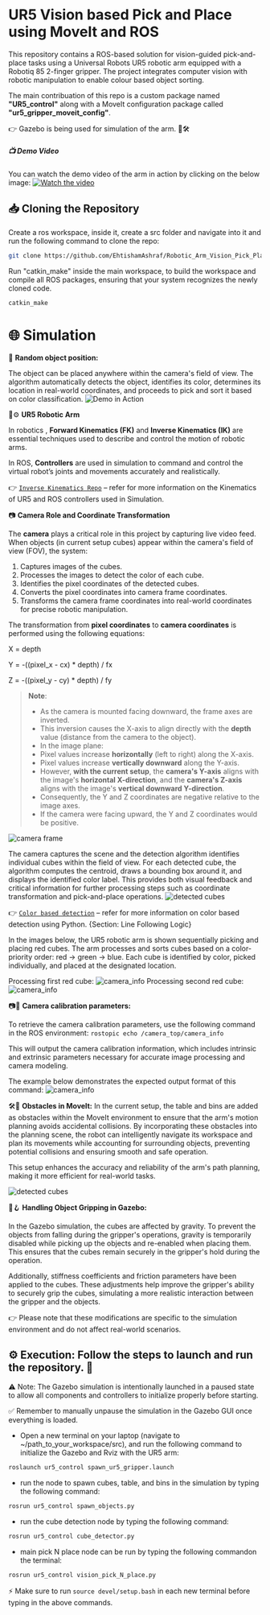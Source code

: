 # UR5 Vision based Pick and Place using MoveIt and ROS
This repository contains a ROS-based solution for vision-guided pick-and-place tasks using a Universal Robots UR5 robotic arm equipped with a Robotiq 85 2-finger gripper. The project integrates computer vision with robotic manipulation to enable colour based object sorting.

The main contribuation of this repo is a custom package named **"UR5_control"** along with a MoveIt configuration package called **"ur5_gripper_moveit_config"**. 

👉 Gazebo is being used for simulation of the arm. 🤖🛠

##### 📺 Demo Video
You can watch the demo video of the arm in action by clicking on the below image:
[![Watch the video](https://github.com/EhtishamAshraf/Robotic_Arm_Vision_Pick_Place/blob/33d23d7b45f0b756a5b1dc75e1e1707daca08657/ur5_control/Images/gazebo.png)](https://youtu.be/jUzRy0JSo-M)

## 📥 Cloning the Repository
Create a ros workspace, inside it, create a src folder and navigate into it and run the following command to clone the repo:
```bash
git clone https://github.com/EhtishamAshraf/Robotic_Arm_Vision_Pick_Place.git
```
Run "catkin_make" inside the main workspace, to build the workspace and compile all ROS packages, ensuring that your system recognizes the newly cloned code.
```bash
catkin_make 
```

# 🌐 Simulation

🎯 **Random object position:**

The object can be placed anywhere within the camera's field of view. The algorithm automatically detects the object, identifies its color, determines its location in real-world coordinates, and proceeds to pick and sort it based on color classification.
![Demo in Action](https://github.com/EhtishamAshraf/Robotic_Arm_Vision_Pick_Place/blob/2e53db006fcf785844715a155fc84e6350c14991/ur5_control/Images/Video2_Cube%20random%20Position.gif)

🤖⚙️ **UR5 Robotic Arm**

In robotics , **Forward Kinematics (FK)** and **Inverse Kinematics (IK)** are essential techniques used to describe and control the motion of robotic arms.

In ROS, **Controllers** are used in simulation to command and control the virtual robot’s joints and movements accurately and realistically.

👉 [`Inverse Kinematics Repo`](https://github.com/EhtishamAshraf/ROS_Robotic_Arm_IK.git) – refer for more information on the Kinematics of UR5 and ROS controllers used in Simulation.

📷 **Camera Role and Coordinate Transformation**

The **camera** plays a critical role in this project by capturing live video feed. When objects (in current setup cubes) appear within the camera's field of view (FOV), the system:

1. Captures images of the cubes.
2. Processes the images to detect the color of each cube.
3. Identifies the pixel coordinates of the detected cubes.
4. Converts the pixel coordinates into camera frame coordinates.
5. Transforms the camera frame coordinates into real-world coordinates for precise robotic manipulation.

The transformation from **pixel coordinates** to **camera coordinates** is performed using the following equations:

X = depth

Y = -((pixel_x - cx) * depth) / fx

Z = -((pixel_y - cy) * depth) / fy

> **Note**:  
> - As the camera is mounted facing downward, the frame axes are inverted.
> - This inversion causes the X-axis to align directly with the **depth** value (distance from the camera to the object).
> - In the image plane:
> - Pixel values increase **horizontally** (left to right) along the X-axis.
> - Pixel values increase **vertically downward** along the Y-axis.
> - However, **with the current setup**, the **camera's Y-axis** aligns with the image's **horizontal X-direction**, and the **camera's Z-axis** aligns with the image's **vertical downward Y-direction**.
> - Consequently, the Y and Z coordinates are negative relative to the image axes.  
> - If the camera were facing upward, the Y and Z coordinates would be positive.  

![camera frame](https://github.com/EhtishamAshraf/Robotic_Arm_Vision_Pick_Place/blob/2e53db006fcf785844715a155fc84e6350c14991/ur5_control/Images/camera_frame.png)

The camera captures the scene and the detection algorithm identifies individual cubes within the field of view. For each detected cube, the algorithm computes the centroid, draws a bounding box around it, and displays the identified color label. This provides both visual feedback and critical information for further processing steps such as coordinate transformation and pick-and-place operations.
![detected cubes](https://github.com/EhtishamAshraf/Robotic_Arm_Vision_Pick_Place/blob/2e53db006fcf785844715a155fc84e6350c14991/ur5_control/Images/detected_cubes.png)

👉 [`Color based detection`](https://github.com/EhtishamAshraf/Turtlebot3_line_wall_following.git) – refer for more information on color based detection using Python. {Section: Line Following Logic}

In the images below, the UR5 robotic arm is shown sequentially picking and placing red cubes. The arm processes and sorts cubes based on a color-priority order: red → green → blue. Each cube is identified by color, picked individually, and placed at the designated location.

Processing first red cube:
![camera_info](https://github.com/EhtishamAshraf/Robotic_Arm_Vision_Pick_Place/blob/2e53db006fcf785844715a155fc84e6350c14991/ur5_control/Images/camera_info.png)
Processing second red cube:
![camera_info](https://github.com/EhtishamAshraf/Robotic_Arm_Vision_Pick_Place/blob/2e53db006fcf785844715a155fc84e6350c14991/ur5_control/Images/camera_info.png)

📷🔧 **Camera calibration parameters:**

To retrieve the camera calibration parameters, use the following command in the ROS environment: `rostopic echo /camera_top/camera_info`

This will output the camera calibration information, which includes intrinsic and extrinsic parameters necessary for accurate image processing and camera modeling.

The example below demonstrates the expected output format of this command:
![camera_info](https://github.com/EhtishamAshraf/Robotic_Arm_Vision_Pick_Place/blob/2e53db006fcf785844715a155fc84e6350c14991/ur5_control/Images/camera_info.png)

🛠️🚧 **Obstacles in MoveIt:**
In the current setup, the table and bins are added as obstacles within the MoveIt environment to ensure that the arm's motion planning avoids accidental collisions. By incorporating these obstacles into the planning scene, the robot can intelligently navigate its workspace and plan its movements while accounting for surrounding objects, preventing potential collisions and ensuring smooth and safe operation.

This setup enhances the accuracy and reliability of the arm's path planning, making it more efficient for real-world tasks.

![detected cubes](https://github.com/EhtishamAshraf/Robotic_Arm_Vision_Pick_Place/blob/2e53db006fcf785844715a155fc84e6350c14991/ur5_control/Images/rviz.png)


🤖🪝 **Handling Object Gripping in Gazebo:**

In the Gazebo simulation, the cubes are affected by gravity. To prevent the objects from falling during the gripper's operations, gravity is temporarily disabled while picking up the objects and re-enabled when placing them. This ensures that the cubes remain securely in the gripper's hold during the operation.

Additionally, stiffness coefficients and friction parameters have been applied to the cubes. These adjustments help improve the gripper's ability to securely grip the cubes, simulating a more realistic interaction between the gripper and the objects.

👉 Please note that these modifications are specific to the simulation environment and do not affect real-world scenarios.

## ⚙️ Execution: Follow the steps to launch and run the repository. 🚀
⚠️ Note: The Gazebo simulation is intentionally launched in a paused state to allow all components and controllers to initialize properly before starting.

✅ Remember to manually unpause the simulation in the Gazebo GUI once everything is loaded.

- Open a new terminal on your laptop (navigate to ~/path_to_your_workspace/src), 
  and run the following command to initialize the Gazebo and Rviz with the UR5 arm:
```bash
roslaunch ur5_control spawn_ur5_gripper.launch
```
- run the node to spawn cubes, table, and bins in the simulation by typing the following command:
```bash
rosrun ur5_control spawn_objects.py
```
- run the cube detection node by typing the following command:
```bash
rosrun ur5_control cube_detector.py
```
- main pick N place node can be run by typing the following commandon the terminal:
```bash
rosrun ur5_control vision_pick_N_place.py
```
⚡ Make sure to run `source devel/setup.bash` in each new terminal before typing in the above commands.



